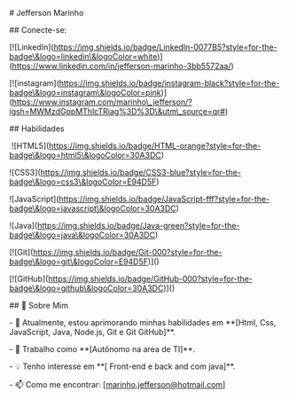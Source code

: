 \# Jefferson Marinho

\## Conecte-se:

\[!\[LinkedIn](https://img.shields.io/badge/LinkedIn-0077B5?style=for-the-badge\&logo=linkedin\&logoColor=white)](https://www.linkedin.com/in/jefferson-marinho-3bb5572aa/)

\[!\[instagram](https://img.shields.io/badge/instagram-black?style=for-the-badge\&logo=instagram\&logoColor=pink)](https://www.instagram.com/marinho\_jefferson/?igsh=MWMzdGppMThlcTRiag%3D%3D\&utm\_source=qr#)

\## Habilidades



&nbsp;!\[HTML5](https://img.shields.io/badge/HTML-orange?style=for-the-badge\&logo=html5\&logoColor=30A3DC) 

!\[CSS3](https://img.shields.io/badge/CSS3-blue?style=for-the-badge\&logo=css3\&logoColor=E94D5F) 

!\[JavaScript](https://img.shields.io/badge/JavaScript-fff?style=for-the-badge\&logo=javascript\&logoColor=30A3DC)

!\[Java](https://img.shields.io/badge/Java-green?style=for-the-badge\&logo=java\&logoColor=30A3DC)

\[!\[Git](https://img.shields.io/badge/Git-000?style=for-the-badge\&logo=git\&logoColor=E94D5F)]()

\[!\[GitHub](https://img.shields.io/badge/GitHub-000?style=for-the-badge\&logo=github\&logoColor=30A3DC)]()





\## 🚀 Sobre Mim

\- 🌱 Atualmente, estou aprimorando minhas habilidades em \*\*\[Html, Css, JavaScript, Java, Node.js, Git e Git GitHub]\*\*.

\- 💼 Trabalho como \*\*\[Autônomo na area de TI]\*\*.

\- 💡 Tenho interesse em \*\*\[ Front-end e back and com java]\*\*.

\- 📫 Como me encontrar: \[marinho.jefferson@hotmail.com]





